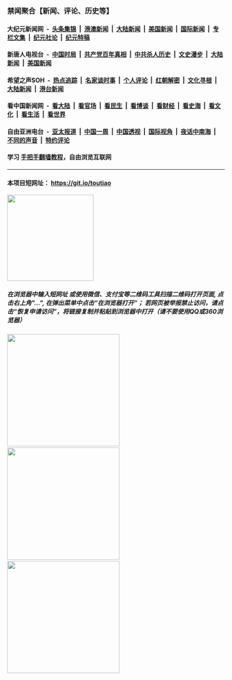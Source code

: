### 禁闻聚合【新闻、评论、历史等】

#### 大纪元新闻网 &nbsp;-&nbsp; [头条集锦](indexes/E头条集锦.md?t=02141433) &nbsp;|&nbsp; [港澳新闻](indexes/E港澳新闻.md?t=02141433)  &nbsp;|&nbsp; [大陆新闻](indexes/E大陆新闻.md?t=02141433) &nbsp;|&nbsp; [美国新闻](indexes/E美国新闻.md?t=02141433) &nbsp;|&nbsp; [国际新闻](indexes/E国际新闻.md?t=02141433) &nbsp;|&nbsp; [专栏文集](indexes/E专栏文集.md?t=02141433) &nbsp;|&nbsp; [纪元社论](indexes/E纪元社论.md?t=02141433) &nbsp;|&nbsp; [纪元特稿](indexes/E纪元特稿.md?t=02141433) 

#### 新唐人电视台 &nbsp;-&nbsp; [中国时局](indexes/N中国时局.md?t=02141433) &nbsp;|&nbsp; [共产党百年真相](indexes/N共产党百年真相.md?t=02141433) &nbsp;|&nbsp; [中共杀人历史](indexes/N中共杀人历史.md?t=02141433) &nbsp;|&nbsp; [文史漫步](indexes/N文史漫步.md?t=02141433) &nbsp;|&nbsp; [大陆新闻](indexes/N大陆新闻.md?t=02141433) &nbsp;|&nbsp; [美国新闻](indexes/N美国新闻.md?t=02141433)

#### 希望之声SOH &nbsp;-&nbsp; [热点追踪](indexes/H热点追踪.md?t=02141433) &nbsp;|&nbsp; [名家谈时事](indexes/H名家谈时事.md?t=02141433) &nbsp;|&nbsp; [个人评论](indexes/H个人评论.md?t=02141433)  &nbsp;|&nbsp; [红朝解密](indexes/H红朝解密.md?t=02141433) &nbsp;|&nbsp; [文化寻根](indexes/H文化寻根.md?t=02141433) &nbsp;|&nbsp; [大陆新闻](indexes/H大陆新闻.md?t=02141433) &nbsp;|&nbsp; [港台新闻](indexes/H港台新闻.md?t=02141433)

#### 看中国新闻网 &nbsp;-&nbsp; [看大陆](indexes/S看大陆.md?t=02141433) &nbsp;|&nbsp; [看官场](indexes/S看官场.md?t=02141433) &nbsp;|&nbsp; [看民生](indexes/S看民生.md?t=02141433)  &nbsp;|&nbsp; [看博谈](indexes/S看博谈.md?t=02141433) &nbsp;|&nbsp; [看财经](indexes/S看财经.md?t=02141433) &nbsp;|&nbsp; [看史海](indexes/S看史海.md?t=02141433) &nbsp;|&nbsp; [看文化](indexes/S看文化.md?t=02141433) &nbsp;|&nbsp; [看生活](indexes/S看生活.md?t=02141433) &nbsp;|&nbsp; [看世界](indexes/S看世界.md?t=02141433)

#### 自由亚洲电台 &nbsp;-&nbsp; [亚太报道](indexes/R亚太报道.md?t=02141433) &nbsp;|&nbsp; [中国一周](indexes/R中国一周.md?t=02141433) &nbsp;|&nbsp; [中国透视](indexes/R中国透视.md?t=02141433)  &nbsp;|&nbsp; [国际视角](indexes/R国际视角.md?t=02141433) &nbsp;|&nbsp; [夜话中南海](indexes/R夜话中南海.md?t=02141433) &nbsp;|&nbsp; [不同的声音](indexes/R不同的声音.md?t=02141433) &nbsp;|&nbsp; [特约评论](indexes/R特约评论.md?t=02141433)

#### 学习 [手把手翻墙教程](https://github.com/gfw-breaker/guides/wiki)，自由浏览互联网

----

#### 本项目短网址： https://git.io/toutiao
<img src="https://raw.githubusercontent.com/gfw-breaker/banned-news/master/scripts/img/qr.png" width="200px"/>  

##### 在浏览器中输入短网址 或使用微信、支付宝等二维码工具扫描二维码打开页面, 点击右上角"...", 在弹出菜单中点击“在浏览器打开”； 若网页被举报禁止访问，请点击“恢复申请访问”，将链接复制并粘贴到浏览器中打开（请不要使用QQ或360浏览器）

<img src="https://raw.githubusercontent.com/gfw-breaker/banned-news/master/scripts/img/1.png" width="260px"/> &nbsp; <img src="https://raw.githubusercontent.com/gfw-breaker/banned-news/master/scripts/img/2.png" width="260px"/> &nbsp; <img src="https://raw.githubusercontent.com/gfw-breaker/banned-news/master/scripts/img/3.png" width="260px"/>

